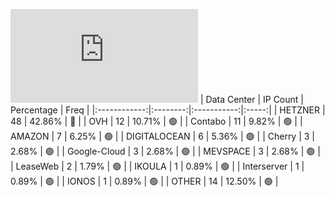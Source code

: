 ![Diagramm](https://github.com/obajay/StateSync-snapshots/blob/main/Projects/Kyve/1/README.md)
| Data Center | IP Count | Percentage | Freq |
|:------------:|:--------:|:-----------:|:-----:|
| HETZNER | 48 | 42.86% | 🔴 |
| OVH | 12 | 10.71% | 🟢 |
| Contabo | 11 | 9.82% | 🟢 |
| AMAZON | 7 | 6.25% | 🟢 |
| DIGITALOCEAN | 6 | 5.36% | 🟢 |
| Cherry | 3 | 2.68% | 🟢 |
| Google-Cloud | 3 | 2.68% | 🟢 |
| MEVSPACE | 3 | 2.68% | 🟢 |
| LeaseWeb | 2 | 1.79% | 🟢 |
| IKOULA | 1 | 0.89% | 🟢 |
| Interserver | 1 | 0.89% | 🟢 |
| IONOS | 1 | 0.89% | 🟢 |
| OTHER | 14 | 12.50% | 🟢 |